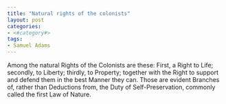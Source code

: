```yaml
---
title: "Natural rights of the colonists"
layout: post
categories:
- <#category#>
tags:
- Samuel Adams
---
```


Among the natural Rights of the Colonists are these: First, a Right to Life; secondly, to Liberty; thirdly, to Property; together with the Right to support and defend them in the best Manner they can. Those are evident Branches of, rather than Deductions from, the Duty of Self-Preservation, commonly called the first Law of Nature.
